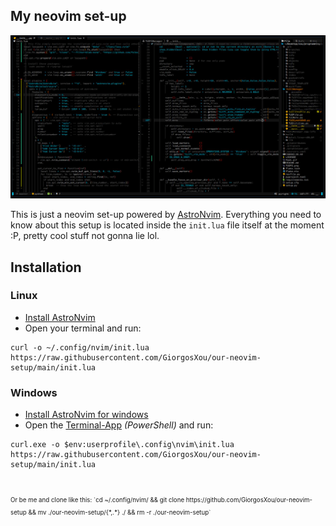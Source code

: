 ## My neovim set-up
<img src="./img.png"/>

This is just a neovim set-up powered by [AstroNvim](https://github.com/AstroNvim/AstroNvim). Everything you need to know about this setup is located inside the `init.lua` file itself at the moment :P, pretty cool stuff not gonna lie lol.


## Installation
### Linux
* [Install AstroNvim](https://github.com/AstroNvim/AstroNvim#%EF%B8%8F-installation) 
* Open your terminal and run:
```terminal
curl -o ~/.config/nvim/init.lua https://raw.githubusercontent.com/GiorgosXou/our-neovim-setup/main/init.lua
```

### Windows
* [Install AstroNvim for windows]( https://github.com/GiorgosXou/Random-stuff/blob/main/Notes/note3.md)
* Open the [Terminal-App](https://apps.microsoft.com/store/detail/windows-terminal/9N0DX20HK701) *(PowerShell)* and run:
```terminal
curl.exe -o $env:userprofile\.config\nvim\init.lua https://raw.githubusercontent.com/GiorgosXou/our-neovim-setup/main/init.lua
```

# 

<sup>
<sub>
Or be me and clone like this: `cd ~/.config/nvim/ && git clone https://github.com/GiorgosXou/our-neovim-setup && mv ./our-neovim-setup/{*,.*} ./ && rm -r ./our-neovim-setup`
</sub>
</sup>
